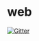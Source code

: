 # web

[![Gitter](https://badges.gitter.im/GISHackathon/web.svg)](https://gitter.im/GISHackathon/web?utm_source=badge&utm_medium=badge&utm_campaign=pr-badge&utm_content=badge)